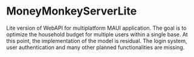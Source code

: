 # MoneyMonkeyServerLite

Lite version of WebAPI for multiplatform MAUI application.
The goal is to optimize the household budget for multiple users within a single base.
At this point, the implementation of the model is residual. The login system, user authentication and many other planned functionalities are missing.
